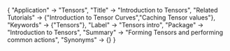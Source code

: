 {
 "Application" -> "Tensors",
 "Title" -> "Introduction to Tensors",
 "Related Tutorials" -> {"Introduction to Tensor Curves","Caching Tensor values"},
 "Keywords" -> {"Tensors"},
 "Label" -> "Tensors intro",
 "Package" -> "Introduction to Tensors",
 "Summary" -> "Forming Tensors and performing common actions",
 "Synonyms" -> {}
 }
